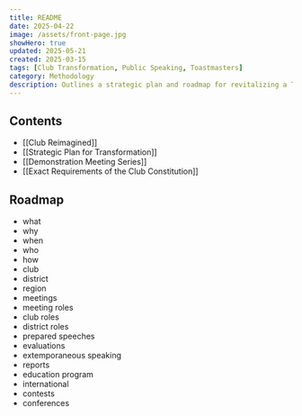 ```yaml
---
title: README
date: 2025-04-22
image: /assets/front-page.jpg
showHero: true
updated: 2025-05-21
created: 2025-03-15
tags: [Club Transformation, Public Speaking, Toastmasters]
category: Methodology
description: Outlines a strategic plan and roadmap for revitalizing a Toastmasters club, detailing roles, meetings, speeches, evaluations, and international activities to enhance public speaking and leadership skills.
---
```


## Contents

- [[Club Reimagined]]
- [[Strategic Plan for Transformation]]
- [[Demonstration Meeting Series]]
- [[Exact Requirements of the Club Constitution]]

## Roadmap

- what
- why
- when
- who
- how
- club
- district
- region
- meetings
- meeting roles
- club roles
- district roles
- prepared speeches
- evaluations
- extemporaneous speaking
- reports
- education program
- international
- contests
- conferences
